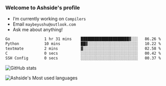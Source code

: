 ### Welcome to Ashside's profile

- I’m currently working on `Compilers`
- Email `maybeyushu@outlook.com`
- Ask me about anything!

<!--START_SECTION:waka-->

```txt
Go               1 hr 31 mins    █████████████████████▓░░░   86.26 %
Python           10 mins         ██▓░░░░░░░░░░░░░░░░░░░░░░   10.22 %
textmate         2 mins          ▓░░░░░░░░░░░░░░░░░░░░░░░░   02.58 %
C                0 secs          ░░░░░░░░░░░░░░░░░░░░░░░░░   00.42 %
SSH Config       0 secs          ░░░░░░░░░░░░░░░░░░░░░░░░░   00.37 %
```

<!--END_SECTION:waka-->

![GitHub stats](https://github-readme-stats.vercel.app/api?username=Ashside)

![Ashside's Most used languages](https://github-readme-stats.vercel.app/api/top-langs/?username=Ashside&layout=compact&hide_border=true&langs_count=10)


